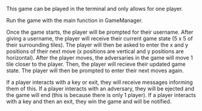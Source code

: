 This game can be played in the terminal and only allows for one player.

Run the game with the main function in GameManager.

Once the game starts, the player will be prompted for their username.  After giving a username, the
player will receive their current game state (5 x 5 of their surrounding tiles).  The player will then
be asked to enter the x and y positions of their next move (x positions are vertical and y positions are horizontal).
After the player moves, the adversaries in the game will move 1 tile closer to the player.  Then, the player 
will recieve their updated game state.  The player will then be prompted to enter their next moves again.

If a player interacts with a key or exit, they will receive messages informing them of this.  If a player interacts
with an adversary, they will be ejected and the game will end (this is because there is only 1 player).
If a player interacts with a key and then an exit, they win the game and will be notified.